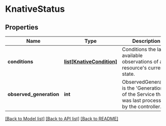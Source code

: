 # KnativeStatus

## Properties
Name | Type | Description | Notes
------------ | ------------- | ------------- | -------------
**conditions** | [**list[KnativeCondition]**](KnativeCondition.md) | Conditions the latest available observations of a resource&#39;s current state. | [optional]
**observed_generation** | **int** | ObservedGeneration is the &#39;Generation&#39; of the Service that was last processed by the controller. | [optional]

[[Back to Model list]](../README.md#documentation-for-models) [[Back to API list]](../README.md#documentation-for-api-endpoints) [[Back to README]](../README.md)


